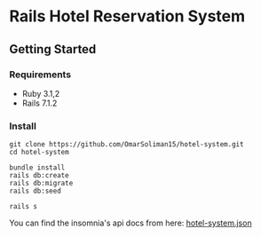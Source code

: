# Rails Hotel Reservation System


## Getting Started

### Requirements
- Ruby 3.1,2
- Rails 7.1.2

### Install

```
git clone https://github.com/OmarSoliman15/hotel-system.git
cd hotel-system

bundle install
rails db:create
rails db:migrate
rails db:seed

rails s
```

You can find the insomnia's api docs from here:
[hotel-system.json](hotel-system.json)

